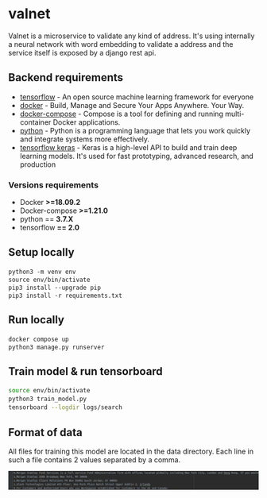 # valnet
Valnet is a microservice to validate any kind of address. It's using internally a neural network with word embedding to validate a address and the service itself is exposed by a django rest api.


## Backend requirements

* [tensorflow](https://www.tensorflow.org/) - An open source machine learning framework for everyone
* [docker](https://www.docker.com/) - Build, Manage and Secure Your Apps Anywhere. Your Way.
* [docker-compose](https://docs.docker.com/compose/) - Compose is a tool for defining and running multi-container Docker applications. 
* [python](https://www.python.org/) - Python is a programming language that lets you work quickly and integrate systems more effectively.
* [tensorflow keras](https://www.tensorflow.org/guide/keras) - Keras is a high-level API to build and train deep learning models. It's used for fast prototyping, advanced research, and production

### Versions requirements

* Docker **>=18.09.2**
* Docker-compose **>=1.21.0**
* python == **3.7.X**
* tensorflow **== 2.0** 
 
## Setup locally

``` 
python3 -m venv env 
source env/bin/activate 
pip3 install --upgrade pip
pip3 install -r requirements.txt
```

## Run locally 

``` 
docker compose up 
python3 manage.py runserver 
```

## Train model & run tensorboard

```bash
source env/bin/activate 
python3 train_model.py
tensorboard --logdir logs/search
```

## Format of data
All files for training this model are located in the data directory.
Each line in such a file contains 2 values separated by a comma.

![data_format](./images/data_format.png)



